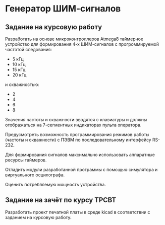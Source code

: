 # Генератор ШИМ-сигналов
## Задание на курсовую работу
Разработать на основе микроконтроллеров Atmega8 таймерное устройство для формирования 4-х ШИМ-сигналов с прогроммируемой частотой следования:
- 5  кГц
- 10 кГц
- 15 кГц
- 20 кГц

и скважностью:
- 2
- 4
- 6
- 8

Значения частоты и скважности вводятся с клавиатуры и должны отображаться на 7-сегментных индикаторах пульта оператора.

Предусмотреть возможность программирования режимов работы (частоты и скважности) с ПЭВМ по последовательному интерфейсу RS-232.

Для формирования сигналов максимально использовать аппаратные ресурсы таймеров.

Отладить модули разработанной программы с помощью симулятора и виртуального осцилографа.

Оценить потребляемую мощность устройства.

## Задание на зачёт по курсу ТРСВТ
Разработать проект печатной платы в среде kicad в соответствии с заданием на курсовую работу.
